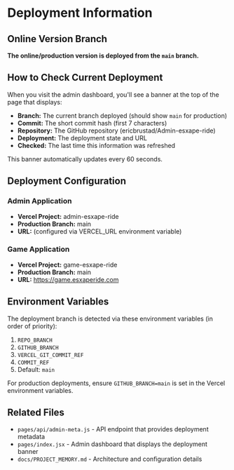 # Deployment Information

## Online Version Branch

**The online/production version is deployed from the `main` branch.**

## How to Check Current Deployment

When you visit the admin dashboard, you'll see a banner at the top of the page that displays:
- **Branch:** The current branch deployed (should show `main` for production)
- **Commit:** The short commit hash (first 7 characters)
- **Repository:** The GitHub repository (ericbrustad/Admin-esxape-ride)
- **Deployment:** The deployment state and URL
- **Checked:** The last time this information was refreshed

This banner automatically updates every 60 seconds.

## Deployment Configuration

### Admin Application
- **Vercel Project:** admin-esxape-ride
- **Production Branch:** main
- **URL:** (configured via VERCEL_URL environment variable)

### Game Application
- **Vercel Project:** game-esxape-ride
- **Production Branch:** main
- **URL:** https://game.esxaperide.com

## Environment Variables

The deployment branch is detected via these environment variables (in order of priority):
1. `REPO_BRANCH`
2. `GITHUB_BRANCH`
3. `VERCEL_GIT_COMMIT_REF`
4. `COMMIT_REF`
5. Default: `main`

For production deployments, ensure `GITHUB_BRANCH=main` is set in the Vercel environment variables.

## Related Files
- `pages/api/admin-meta.js` - API endpoint that provides deployment metadata
- `pages/index.jsx` - Admin dashboard that displays the deployment banner
- `docs/PROJECT_MEMORY.md` - Architecture and configuration details
